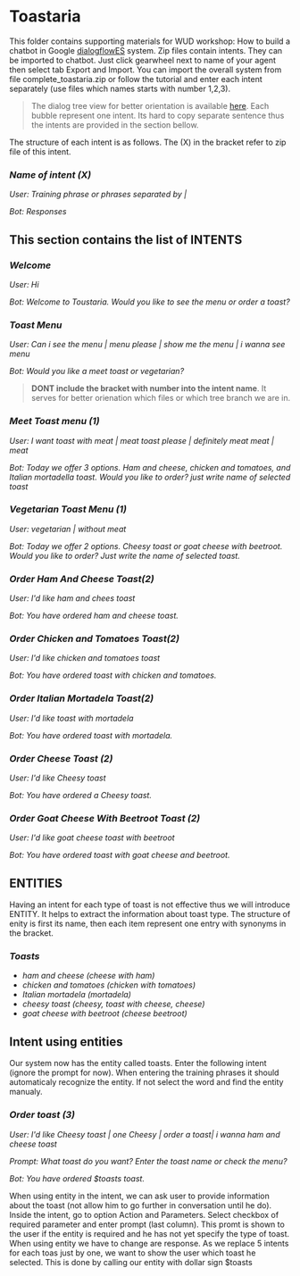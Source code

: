# Toastaria

This folder contains supporting materials for WUD workshop: How to build a chatbot in Google [dialogflowES](https://dialogflow.cloud.google.com/) system. Zip files contain intents. They can be imported to chatbot. Just click gearwheel next to name of your agent then select tab Export and Import. You can import the overall system from file complete_toastaria.zip or follow the tutorial and enter each intent separately (use files which names starts with number 1,2,3). 
> The dialog tree view for better orientation is available [here](https://bit.ly/3pFs6lp). Each bubble represent one intent. Its hard to copy separate sentence thus the intents are provided in the section bellow. 

The structure of each intent is as follows. The (X) in the bracket refer to zip file of this intent. 

### *Name of intent (X)*
*User: Training phrase or phrases separated by |* 

*Bot: Responses*

## 
## This section contains the list of INTENTS


### *Welcome*
*User: Hi*

*Bot: Welcome to Toustaria. Would you like to see the menu or order a toast?*
### *Toast Menu*
*User: Can i see the menu | menu please | show me the menu | i wanna see menu*

*Bot: Would you like a meet toast or vegetarian?*

> **DONT include the bracket with number into the intent name**. It serves for better orienation which files or which tree branch we are in.

### *Meet Toast menu (1)*
*User: I want toast with meat | meat toast please | definitely meat meat | meat*

*Bot: Today we offer 3 options. Ham and cheese, chicken and tomatoes, and Italian mortadella toast. Would you like to order? just write name of selected toast*

### *Vegetarian Toast Menu (1)*
*User: vegetarian | without meat*

*Bot: Today we offer 2 options. Cheesy toast or goat cheese with beetroot. Would you like to order? Just write the name of selected toast.*

### *Order Ham And Cheese Toast(2)*
*User: I'd like ham and chees toast*

*Bot: You have ordered ham and cheese toast.*

### *Order Chicken and Tomatoes Toast(2)*
*User: I'd like chicken and tomatoes toast*

*Bot: You have ordered toast with chicken and tomatoes.*

### *Order Italian Mortadela Toast(2)*
*User: I'd like toast with mortadela*

*Bot: You have ordered toast with mortadela.*

### *Order Cheese Toast (2)*
*User: I'd like Cheesy toast*

*Bot: You have ordered a Cheesy toast.*

### *Order Goat Cheese With Beetroot Toast (2)*
*User: I'd like goat cheese toast with beetroot*

*Bot: You have ordered toast with goat cheese and beetroot.*

##

## ENTITIES
Having an intent for each type of toast is not effective thus we will introduce ENTITY. It helps to extract the information about toast type. The structure of enity is first its name, then each item represent one entry with synonyms in the bracket.

### *Toasts*
* *ham and cheese (cheese with ham)*
* *chicken and tomatoes (chicken with tomatoes)*
* *Italian mortadela (mortadela)*
* *cheesy toast (cheesy, toast with cheese, cheese)*
* *goat cheese with beetroot (cheese beetroot)*

## Intent using entities
Our system now has the entity called toasts. Enter the following intent (ignore the prompt for now). When entering the training phrases it should automaticaly recognize the entity. If not select the word and find the entity manualy.

### *Order toast (3)*
*User: I'd like Cheesy toast |  one Cheesy | order a toast| i wanna ham and cheese toast*

*Prompt: What toast do you want? Enter the toast name or check the menu?*

*Bot: You have ordered $toasts toast.*

When using entity in the intent, we can ask user to provide information about the toast (not allow him to go further in conversation until he do). Inside the intent, go to option Action and Parameters. Select checkbox of required parameter and enter prompt (last column). This promt is shown to the user if the entity is required and he has not yet specify the type of toast. When using entity we have to change are response. As we replace 5 intents for each toas just by one, we want to show the user which toast he selected. This is done by calling our entity with dollar sign $toasts 





